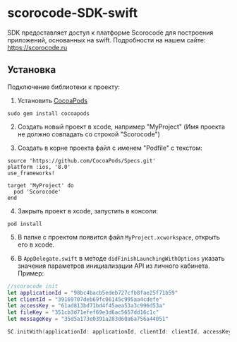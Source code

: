 # scorocode-SDK-swift
SDK предоставляет доступ к платформе Scorocode для построения приложений, основанных на swift.
Подробности на нашем сайте: https://scorocode.ru

## Установка

Подключение библиотеки к проекту:

1) Установить [CocoaPods](https://cocoapods.org)

```
sudo gem install cocoapods
```

2) Создать новый проект в xcode, например "MyProject" (Имя проекта не должно совпадать со строкой "Scorocode")

3) Создать в корне проекта файл с именем "Podfile" с текстом:

```
source 'https://github.com/CocoaPods/Specs.git'
platform :ios, '8.0'
use_frameworks!

target 'MyProject' do
  pod 'Scorocode'
end
```

4) Закрыть проект в xcode, запустить в консоли:

```
pod install
```

5) В папке с проектом появится файл `MyProject.xcworkspace`, открыть его в xcode.

6) В `AppDelegate.swift` в методе `didFinishLaunchingWithOptions` указать значения параметров инициализации API из личного кабинета. Пример:

```SWIFT
//scorocode init
let applicationId = "98bc4bacb5edeb727cfb8fae25f71b59"
let clientId = "39169707deb69fc06145c995aa4cdefe"
let accessKey = "61ad813bd71bd4f45aea53a3c996d53a"
let fileKey = "351cb3d71efef69e3d6ac5657dd16c1c"
let messageKey = "35d5a173e0391a283d60a6a756a44051" 

SC.initWith(applicationId: applicationId, clientId: clientId, accessKey: accessKey, fileKey: fileKey, messageKey: messageKey)
```
